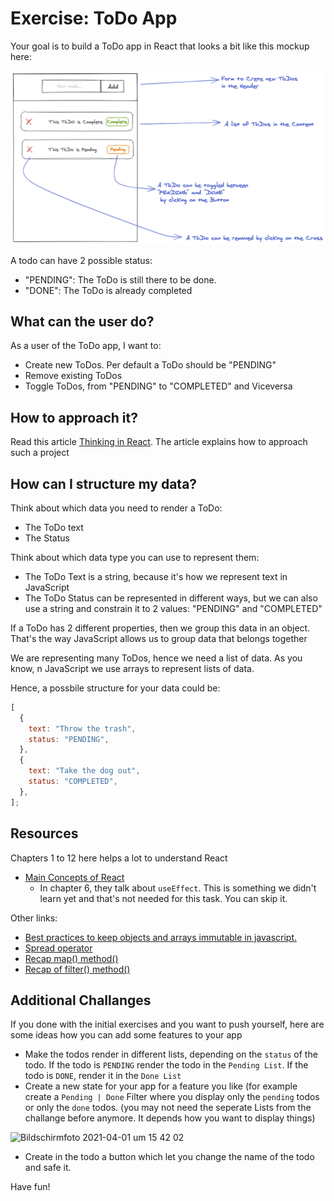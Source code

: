 # Exercise: ToDo App

Your goal is to build a ToDo app in React that looks a bit like this mockup here:

![Mockup Image](./mockup-1.png)

A todo can have 2 possible status:

- "PENDING": The ToDo is still there to be done.
- "DONE": The ToDo is already completed

## What can the user do?

As a user of the ToDo app, I want to:

- Create new ToDos. Per default a ToDo should be "PENDING"
- Remove existing ToDos
- Toggle ToDos, from "PENDING" to "COMPLETED" and Viceversa

## How to approach it?

Read this article [Thinking in React](https://reactwithhooks.netlify.app/docs/thinking-in-react.html).
The article explains how to approach such a project

## How can I structure my data?

Think about which data you need to render a ToDo:

- The ToDo text
- The Status

Think about which data type you can use to represent them:

- The ToDo Text is a string, because it's how we represent text in JavaScript
- The ToDo Status can be represented in different ways, but we can also use a string and
  constrain it to 2 values: "PENDING" and "COMPLETED"

If a ToDo has 2 different properties, then we group this data in an object. That's the way JavaScript allows us to group data that belongs together

We are representing many ToDos, hence we need a list of data. As you know, n JavaScript we use arrays to represent lists of data.

Hence, a possbile structure for your data could be:

```js
[
  {
    text: "Throw the trash",
    status: "PENDING",
  },
  {
    text: "Take the dog out",
    status: "COMPLETED",
  },
];
```

## Resources

Chapters 1 to 12 here helps a lot to understand React

- [Main Concepts of React](https://reactwithhooks.netlify.app/docs/getting-started.html)
  - In chapter 6, they talk about `useEffect`. This is something we didn't learn yet and that's
    not needed for this task. You can skip it.
    
Other links:

- [Best practices to keep objects and arrays immutable in javascript.](https://dev.to/antonio_pangall/best-practices-to-keep-objects-and-arrays-immutable-in-javascript-3nmm)
- [Spread operator](https://developer.mozilla.org/en-US/docs/Web/JavaScript/Reference/Operators/Spread_syntax)
- [Recap map() method()](https://neuefische-students.slack.com/archives/G01Q1DL5F41/p1617272650004900) 
- [Recap of filter() method()](https://neuefische-students.slack.com/archives/G01Q1DL5F41/p1617282521007500)

## Additional Challanges
If you done with the initial exercises and you want to push yourself, here are some ideas how you can add some features to your app

- Make the todos render in different lists, depending on the `status` of the todo. If the todo is `PENDING` render the todo in the `Pending List`. If the todo is `DONE`, render it in the `Done List`
- Create a new state for your app for a feature you like (for example create a `Pending | Done` Filter where you display only the `pending` todos or only the  `done` todos. (you may not need the seperate Lists from the challange before anymore. It depends how you want to display things)
<img width="532" alt="Bildschirmfoto 2021-04-01 um 15 42 02" src="https://user-images.githubusercontent.com/54703643/113302904-d2273500-9300-11eb-9602-236de98183f9.png">

- Create in the todo a button which let you change the name of the todo and safe it.

Have fun!
